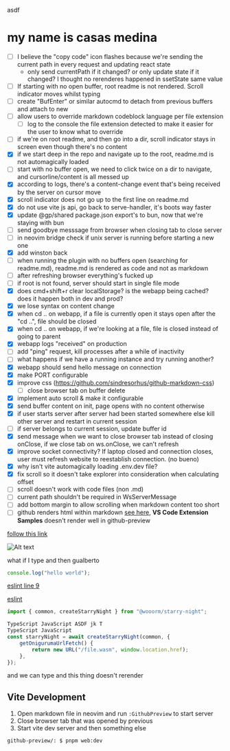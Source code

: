 asdf

# my name is casas medina

-   [ ] I believe the "copy code" icon flashes because we're sending the current path in every request and updating react state
    -   only send currentPath if it changed? or only update state if it changed? I thought no rerenderes happened in ssetState same value
-   [ ] If starting with no open buffer, root readme is not rendered. Scroll indicator moves whilst typing
-   [ ] create "BufEnter" or similar autocmd to detach from previous buffers and attach to new
-   [ ] allow users to override markdown codeblock language per file extension
    -   [ ] log to the console the file extension detected to make it easier for the user to know what to override
-   [ ] if we're on root readme, and then go into a dir, scroll indicator stays in screen even though there's no content
-   [x] if we start deep in the repo and navigate up to the root, readme.md is not automagically loaded
-   [ ] start with no buffer open, we need to click twice on a dir to navigate, and cursorline/content is all messed up
-   [x] according to logs, there's a content-change event that's being received by the server on cursor move
-   [x] scroll indicator does not go up to the first line on readme.md
-   [x] do not use vite js api, go back to serve-handler, it's boots way faster
-   [x] update @gp/shared package.json export's to bun, now that we're staying with bun
-   [ ] send goodbye messsage from browser when closing tab to close server
-   [ ] in neovim bridge check if unix server is running before starting a new one
-   [x] add winston back
-   [ ] when running the plugin with no buffers open (searching for readme.md), readme.md is rendered as code and not as markdown
-   [ ] after refreshing browser everything's fucked up
-   [ ] if root is not found, server should start in single file mode
-   [x] does cmd+shift+r clear localStorage? is the webapp being cached? does it happen both in dev and prod?
-   [x] we lose syntax on content change
-   [x] when cd .. on webapp, if a file is currently open it stays open after the "cd ..", file should be closed
-   [x] when cd .. on webapp, if we're looking at a file, file is closed instead of going to parent
-   [x] webapp logs "received" on production
-   [ ] add "ping" request, kill processes after a while of inactivity
-   [ ] what happens if we have a running instance and try running another?
-   [x] webapp should send hello message on connection
-   [x] make PORT configurable
-   [x] improve css (https://github.com/sindresorhus/github-markdown-css)
    -   [ ] close browser tab on buffer delete
-   [x] implement auto scroll & make it configurable
-   [x] send buffer content on init, page opens with no content otherwise
-   [x] if user starts server after server had been started somewhere else kill other server and restart in current session
-   [ ] if server belongs to current session, update buffer id
-   [x] send message when we want to close browser tab instead of closing onClose, if we close tab on ws.onClose, we can't refresh
-   [x] improve socket connectivity? If laptop closed and connection closes, user must refresh website to reestablish connection. (no bueno)
-   [x] why isn't vite automagically loading .env.dev file?
-   [x] fix scroll so it doesn't take explorer into consideration when calculating offset
-   [ ] scroll doesn't work with code files (non .md)
-   [ ] current path shouldn't be required in WsServerMessage
-   [ ] add bottom margin to allow scrolling when markdown content too short
-   [ ] github renders html within markdown [see here](https://github.com/microsoft/vscode-extension-samples), **VS Code Extension Samples** doesn't render well in github-preview

[follow this link](https://github.com)

![Alt text](https://www.digitalocean.com/_next/static/media/intro-to-cloud.d49bc5f7.jpeg)

what if I type and then gualberto

```ts
console.log("hello world");
```

[eslint line 9](.eslintrc.cjs#L9)

[eslint](.eslintrc.cjs)

```typescript
import { common, createStarryNight } from "@wooorm/starry-night";

TypeScript JavaScript ASDF jk T
TypeScript JavaScript
const starryNight = await createStarryNight(common, {
    getOnigurumaUrlFetch() {
        return new URL("/file.wasm", window.location.href);
    },
});
```

and we can type and this thing doesn't rerender

## Vite Development

1. Open markdown file in neovim and run `:GithubPreview` to start server
2. Close browser tab that was opened by previous
3. Start vite dev server and then something else

```bash
github-preview/: $ pnpm web:dev
```
